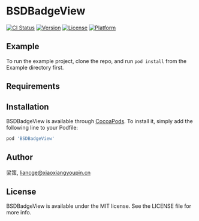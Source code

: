 # BSDBadgeView

[![CI Status](https://img.shields.io/travis/梁策/BSDBadgeView.svg?style=flat)](https://travis-ci.org/梁策/BSDBadgeView)
[![Version](https://img.shields.io/cocoapods/v/BSDBadgeView.svg?style=flat)](https://cocoapods.org/pods/BSDBadgeView)
[![License](https://img.shields.io/cocoapods/l/BSDBadgeView.svg?style=flat)](https://cocoapods.org/pods/BSDBadgeView)
[![Platform](https://img.shields.io/cocoapods/p/BSDBadgeView.svg?style=flat)](https://cocoapods.org/pods/BSDBadgeView)

## Example

To run the example project, clone the repo, and run `pod install` from the Example directory first.

## Requirements

## Installation

BSDBadgeView is available through [CocoaPods](https://cocoapods.org). To install
it, simply add the following line to your Podfile:

```ruby
pod 'BSDBadgeView'
```

## Author

梁策, liancge@xiaoxiangyoupin.cn

## License

BSDBadgeView is available under the MIT license. See the LICENSE file for more info.
